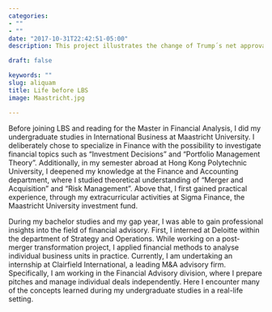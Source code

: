 ```yaml
---
categories:
- ""
- ""
date: "2017-10-31T22:42:51-05:00"
description: This project illustrates the change of Trump´s net approval rate since 2017 

draft: false

keywords: ""
slug: aliquam
title: Life before LBS 
image: Maastricht.jpg

---
```


Before joining LBS and reading for the Master in Financial Analysis, I did my undergraduate studies in International Business at Maastricht University. I deliberately chose to specialize in Finance with the possibility to investigate financial topics such as “Investment Decisions” and “Portfolio Management Theory”. Additionally, in my semester abroad at Hong Kong Polytechnic University, I deepened my knowledge at the Finance and Accounting department, where I studied theoretical understanding of “Merger and Acquisition” and “Risk Management”. Above that, I first gained practical experience, through my extracurricular activities at Sigma Finance, the Maastricht University investment fund.

During my bachelor studies and my gap year, I was able to gain professional insights into the field of financial advisory. First, I interned at Deloitte within the department of Strategy and Operations. While working on a post-merger transformation project, I applied financial methods to analyse individual business units in practice. Currently, I am undertaking an internship at Clairfield International, a leading M&A advisory firm. Specifically, I am working in the Financial Advisory division, where I prepare pitches and manage individual deals independently. Here I encounter many of the concepts learned during my undergraduate studies in a real-life setting. 